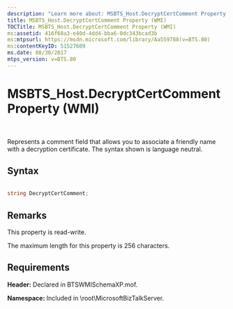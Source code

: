 ```yaml
---
description: "Learn more about: MSBTS_Host.DecryptCertComment Property (WMI)"
title: MSBTS_Host.DecryptCertComment Property (WMI)
TOCTitle: MSBTS_Host.DecryptCertComment Property (WMI)
ms:assetid: 416f68a3-e40d-4dd4-bba6-0dc343bcad3b
ms:mtpsurl: https://msdn.microsoft.com/library/Aa559788(v=BTS.80)
ms:contentKeyID: 51527609
ms.date: 08/30/2017
mtps_version: v=BTS.80
---
```


# MSBTS\_Host.DecryptCertComment Property (WMI)

 

Represents a comment field that allows you to associate a friendly name with a decryption certificate. The syntax shown is language neutral.

## Syntax

```C#
  
string DecryptCertComment;  
```

## Remarks

This property is read-write.

The maximum length for this property is 256 characters.

## Requirements

**Header:** Declared in BTSWMISchemaXP.mof.

**Namespace:** Included in \\root\\MicrosoftBizTalkServer.

